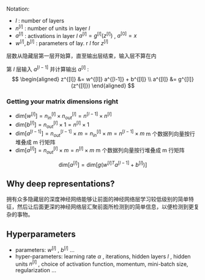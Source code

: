 Notation:
- $l$ : number of layers
- $n^{[l]}$ : number of units in layer $l$
- $a^{[l]}$ : activations in layer $l$  $a^{[l]} = g^{[l]}(z^{[l]})$ , $a^{[0]} = x$ 
- $w^{[l]}, b^{[l]}$ : parameters of lay. r $l$ for $z^{[l]}$

层数从隐藏层第一层开始算，直至输出层结束，输入层不算在内

第 $l$ 层输入 $a^{[l-1]}$ 并计算输出 $a^{[l]}$ : 
$$
\begin{aligned}
z^{[l]} &= w^{[l]} a^{[l-1]} + b^{[l]} \\
a^{[l]} &= g^{[l]}(z^{[l]})
\end{aligned}
$$

### Getting your matrix dimensions right

- $\text{dim}[w^{[l]}] = n_{in}^{[l]} \times n_{out}^{[l]} = n^{[l-1]} \times n^{[l]}$ 
- $\text{dim}[b^{[l]}] = n_{out}^{[l]} \times 1 = n^{[l]} \times 1$
- $\text{dim}[a^{[l-1]}] = n_{out}^{[l-1]} \times m = n_{in}^{[l]} \times m = n^{[l-1]} \times m$  m 个数据列向量按行堆叠成 m 行矩阵
- $\text{dim}[a^{[l]}] = n_{out}^{[l]} \times m = n^{[l]} \times m$   m 个数据列向量按行堆叠成 m 行矩阵

$$\text{dim}[a^{[l]}] = \text{dim}[g({w^{[l]}}^T a^{[l-1]} + b^{[l]})]$$

## Why deep representations?

拥有众多隐藏层的深度神经网络能够让前面的神经网络层学习较低级别的简单特征，然后让后面更深的神经网络层汇聚前面所检测到的简单信息，以便检测到更复杂的事物。

## Hyperparameters

- parameters: $w^{[l]}$ , $b^{[l]}$ ...
- hyper-parameters: learning rate $\alpha$ , iterations, hidden layers $l$ , hidden units $n^{[l]}$ , choice of activation function, momentum, mini-batch size, regularization ...
